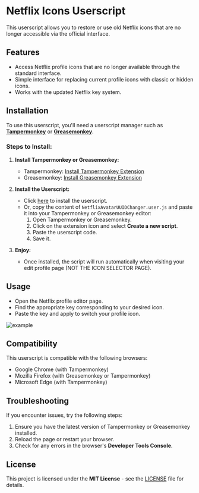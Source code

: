 # Netflix Icons Userscript

This userscript allows you to restore or use old Netflix icons that are no longer accessible via the official interface.

## Features
- Access Netflix profile icons that are no longer available through the standard interface.
- Simple interface for replacing current profile icons with classic or hidden icons.
- Works with the updated Netflix key system.

## Installation
To use this userscript, you'll need a userscript manager such as **[Tampermonkey](https://www.tampermonkey.net/)** or **[Greasemonkey](https://www.greasespot.net/)**.

### Steps to Install:
1. **Install Tampermonkey or Greasemonkey:**
   - Tampermonkey: [Install Tampermonkey Extension](https://www.tampermonkey.net/)
   - Greasemonkey: [Install Greasemonkey Extension](https://www.greasespot.net/)

2. **Install the Userscript:**
   - Click [here](https://github.com/tarowo/NetflixAvatarUUIDChanger/raw/refs/heads/main/NetflixAvatarUUIDChanger.user.js) to install the userscript.
   - Or, copy the content of `NetflixAvatarUUIDChanger.user.js` and paste it into your Tampermonkey or Greasemonkey editor:
     1. Open Tampermonkey or Greasemonkey.
     2. Click on the extension icon and select **Create a new script**.
     3. Paste the userscript code.
     4. Save it.

3. **Enjoy:**
   - Once installed, the script will run automatically when visiting your edit profile page (NOT THE ICON SELECTOR PAGE).

## Usage
- Open the Netflix profile editor page.
- Find the appropriate key corresponding to your desired icon.
- Paste the key and apply to switch your profile icon.

 ![example](https://github.com/user-attachments/assets/dccd303c-2a2c-4cae-9c11-468b297dbd07)


## Compatibility
This userscript is compatible with the following browsers:
- Google Chrome (with Tampermonkey)
- Mozilla Firefox (with Greasemonkey or Tampermonkey)
- Microsoft Edge (with Tampermonkey)

## Troubleshooting
If you encounter issues, try the following steps:
1. Ensure you have the latest version of Tampermonkey or Greasemonkey installed.
2. Reload the page or restart your browser.
3. Check for any errors in the browser's **Developer Tools Console**.

## License
This project is licensed under the **MIT License** - see the [LICENSE](LICENSE) file for details.
